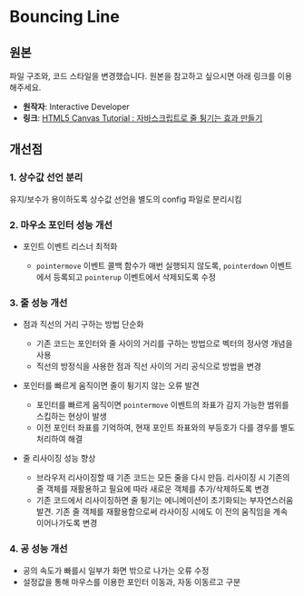 # Bouncing Line

## 원본

파일 구조와, 코드 스타일을 변경했습니다. 원본을 참고하고 싶으시면 아래 링크를 이용해주세요.

- **원작자**: Interactive Developer
- **링크**: [HTML5 Canvas Tutorial : 자바스크립트로 줄 튕기는 효과 만들기](https://www.youtube.com/watch?v=dXhAQbE8iBg&list=PLGf_tBShGSDNGHhFBT4pKFRMpiBrZJXCm&index=3)

## 개선점

### 1. 상수값 선언 분리

유지/보수가 용이하도록 상수값 선언을 별도의 config 파일로 분리시킴

### 2. 마우소 포인터 성능 개선

- 포인트 이벤트 리스너 최적화

  - `pointermove` 이벤트 콜백 함수가 매번 실행되지 않도록, `pointerdown` 이벤트에서 등록되고 `pointerup` 이벤트에서 삭제되도록 수정

### 3. 줄 성능 개선

- 점과 직선의 거리 구하는 방법 단순화

  - 기존 코드는 포인터와 줄 사이의 거리를 구하는 방법으로 벡터의 정사영 개념을 사용
  - 직선의 방정식을 사용한 점과 직선 사이의 거리 공식으로 방법을 변경

- 포인터를 빠르게 움직이면 줄이 튕기지 않는 오류 발견

  - 포인터를 빠르게 움직이면 `pointermove` 이벤트의 좌표가 감지 가능한 범위를 스킵하는 현상이 발생
  - 이전 포인터 좌표를 기억하여, 현재 포인트 좌표와의 부등호가 다를 경우를 별도 처리하여 해결

- 줄 리사이징 성능 향상

  - 브라우저 리사이징할 때 기존 코드는 모든 줄을 다시 만듬. 리사이징 시 기존의 줄 객체를 재활용하고 필요에 따라 새로운 객체를 추가/삭제하도록 변경
  - 기존 코드에서 리사이징하면 줄 튕기는 에니메이션이 초기화되는 부자연스러움 발견. 기존 줄 객체를 재활용함으로써 라사이징 시에도 이 전의 움직임을 계속 이어나가도록 변경

### 4. 공 성능 개선

- 공의 속도가 빠를시 일부가 화면 밖으로 나가는 오류 수정
- 설정값을 통해 마우스를 이용한 포인터 이동과, 자동 이동르고 구분
